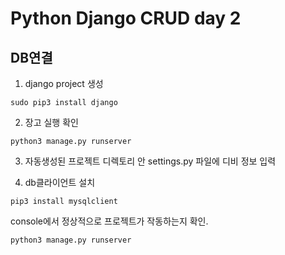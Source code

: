 # Python Django CRUD day 2
## DB연결
1. django project 생성
```shell
sudo pip3 install django
```
2. 장고 실행 확인
```shell
python3 manage.py runserver
```
3. 자동생성된 프로젝트 디렉토리 안 settings.py 파일에 디비 정보 입력

4. db클라이언트 설치
```shell
pip3 install mysqlclient
```

console에서 정상적으로 프로젝트가 작동하는지 확인.
```shell
python3 manage.py runserver
```

